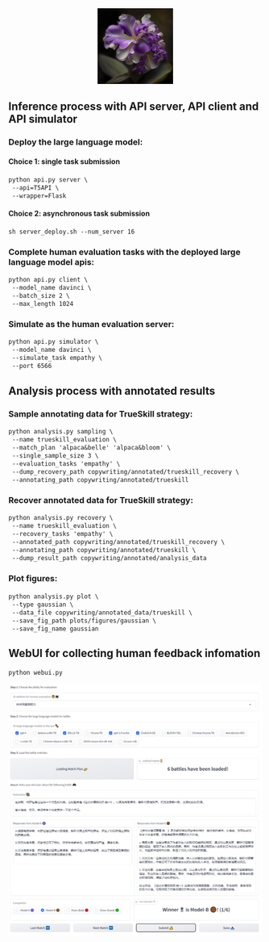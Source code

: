 <div align=center><img width="150" height="150" src="assets/figures/lilac.png"/></div>

## Inference process with API server, API client and API simulator

### Deploy the large language model:

#### Choice 1: single task submission
```
python api.py server \
 --api=T5API \
 --wrapper=Flask
```

#### Choice 2: asynchronous task submission
```
sh server_deploy.sh --num_server 16
```

### Complete human evaluation tasks with the deployed large language model apis:
```
python api.py client \
 --model_name davinci \
 --batch_size 2 \
 --max_length 1024
```

### Simulate as the human evaluation server:
```
python api.py simulator \
 --model_name davinci \
 --simulate_task empathy \
 --port 6566
```

## Analysis process with annotated results

### Sample annotating data for TrueSkill strategy:
```
python analysis.py sampling \
 --name trueskill_evaluation \
 --match_plan 'alpaca&belle' 'alpaca&bloom' \
 --single_sample_size 3 \
 --evaluation_tasks 'empathy' \
 --dump_recovery_path copywriting/annotated/trueskill_recovery \
 --annotating_path copywriting/annotated/trueskill
```

### Recover annotated data for TrueSkill strategy:
```
python analysis.py recovery \
 --name trueskill_evaluation \
 --recovery_tasks 'empathy' \
 --annotated_path copywriting/annotated/trueskill_recovery \
 --annotating_path copywriting/annotated/trueskill \
 --dump_result_path copywriting/annotated/analysis_data
```

### Plot figures:
```
python analysis.py plot \
 --type gaussian \
 --data_file copywriting/annotated_data/trueskill \
 --save_fig_path plots/figures/gaussian \
 --save_fig_name gaussian
```

## WebUI for collecting human feedback infomation
```
python webui.py
```
![image](assets/figures/trueskill_annotation.png)